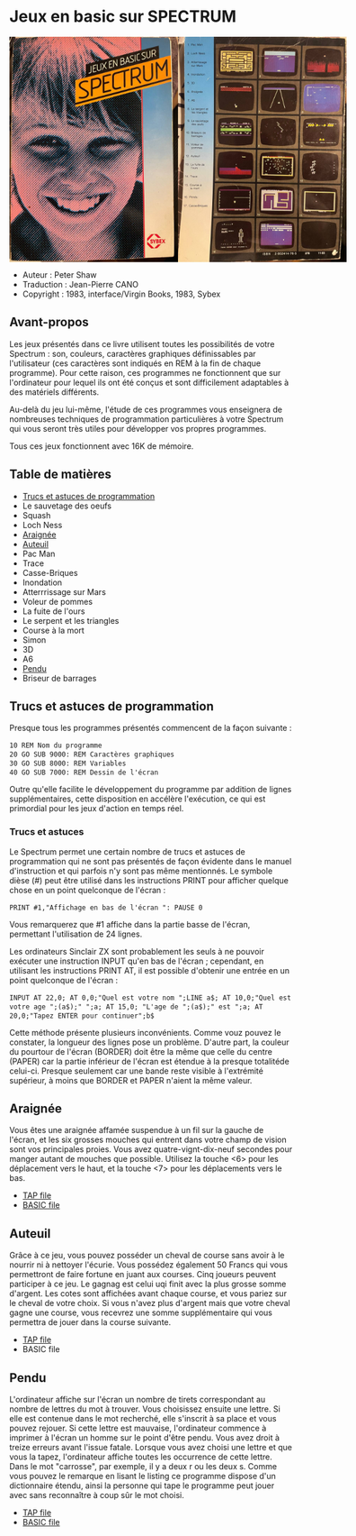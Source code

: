 # Jeux en basic sur SPECTRUM


<div style="display: flex">
<img src="images/screenshot-front.png" alt="front" width="300">
<img src="images/screenshot-back.png" alt="back" width="300">
</div>

* Auteur : Peter Shaw
* Traduction : Jean-Pierre CANO
* Copyright : 1983, interface/Virgin Books, 1983, Sybex

## Avant-propos

Les jeux présentés dans ce livre utilisent toutes les possibilités de votre Spectrum : son, couleurs, caractères graphiques définissables par l'utilisateur (ces caractères sont indiqués en REM à la fin de chaque programme). Pour cette raison, ces programmes ne fonctionnent que sur l'ordinateur pour lequel ils ont été conçus et sont difficilement adaptables à des matériels différents.

Au-delà du jeu lui-même, l'étude de ces programmes vous enseignera de nombreuses techniques de programmation particulières à votre Spectrum qui vous seront très utiles pour développer vos propres programmes.

Tous ces jeux fonctionnent avec 16K de mémoire.

## Table de matières

* [Trucs et astuces de programmation](#trucs-et-astuces-de-programmation)
* Le sauvetage des oeufs
* Squash
* Loch Ness
* [Araignée](#araignée)
* [Auteuil](#auteuil)
* Pac Man
* Trace
* Casse-Briques
* Inondation
* Atterrrissage sur Mars
* Voleur de pommes
* La fuite de l'ours
* Le serpent et les triangles
* Course à la mort
* Simon
* 3D
* A6
* [Pendu](#pendu)
* Briseur de barrages

## Trucs et astuces de programmation

Presque tous les programmes présentés commencent de la façon suivante :

```basic
10 REM Nom du programme
20 GO SUB 9000: REM Caractères graphiques
30 GO SUB 8000: REM Variables
40 GO SUB 7000: REM Dessin de l'écran
```

Outre qu'elle facilite le développement du programme par addition de lignes supplémentaires, cette disposition en accélère l'exécution, ce qui est primordial pour les jeux d'action en temps réel.

### Trucs et astuces

Le Spectrum permet une certain nombre de trucs et astuces de programmation qui ne sont pas présentés de façon évidente dans le manuel d'instruction et qui parfois n'y sont pas même mentionnés. Le symbole dièse (#) peut être utilisé dans les instructions PRINT pour afficher quelque chose en un point quelconque de l'écran :

```basic
PRINT #1,"Affichage en bas de l'écran ": PAUSE 0
```

Vous remarquerez que #1 affiche dans la partie basse de l'écran, permettant l'utilisation de 24 lignes.

Les ordinateurs Sinclair ZX sont probablement les seuls à ne pouvoir exécuter une instruction INPUT qu'en bas de l'écran ; cependant, en utilisant les instructions PRINT AT, il est possible d'obtenir une entrée en un point quelconque de l'écran :

```basic
INPUT AT 22,0; AT 0,0;"Quel est votre nom ";LINE a$; AT 10,0;"Quel est votre age ";(a$);" ";a; AT 15,0; "L'age de ";(a$);" est ";a; AT 20,0;"Tapez ENTER pour continuer";b$
```

Cette méthode présente plusieurs inconvénients. Comme vouz pouvez le constater, la longueur des lignes pose un problème. D'autre part, la couleur du pourtour de l'écran (BORDER) doit être la même que celle du centre (PAPER) car la partie inférieur de l'écran est étendue à la presque totalitéde celui-ci. Presque seulement car une bande reste visible à l'extrémité supérieur, à moins que BORDER et PAPER n'aient la même valeur.

## Araignée

Vous êtes une araignée affamée suspendue à un fil sur la gauche de l'écran, et les six grosses mouches qui entrent dans votre champ de vision sont vos principales proies. Vous avez quatre-vignt-dix-neuf secondes pour manger autant de mouches que possible. Utilisez la touche <6> pour les déplacement vers le haut, et la touche <7> pour les déplacements vers le bas.

* [TAP file](6-SPIDER.TAP)
* [BASIC file](6-SPIDER.BAS)

## Auteuil

Grâce à ce jeu, vous pouvez posséder un cheval de course sans avoir à le nourrir ni à nettoyer l'écurie. Vous possédez également 50 Francs qui vous permettront de faire fortune en juant aux courses. Cinq joueurs peuvent participer à ce jeu. Le gagnag est celui uqi finit avec la plus grosse somme d'argent. Les cotes sont affichées avant chaque course, et vous pariez sur le cheval de votre choix. Si vous n'avez plus d'argent mais que votre cheval gagne une course, vous recevrez une somme supplémentaire qui vous permettra de jouer dans la course suivante.

* [TAP file](12-AUTEUIL.tap)
* BASIC file

## Pendu

L'ordinateur affiche sur l'écran un nombre de tirets correspondant au nombre de lettres du mot à trouver. Vous choisissez ensuite une lettre. Si elle est contenue dans le mot recherché, elle s'inscrit à sa place et vous pouvez rejouer. Si cette lettre est mauvaise, l'ordinateur commence à imprimer à l'écran un homme sur le point d'être pendu. Vous avez droit à treize erreurs avant l'issue fatale. Lorsque vous avez choisi une lettre et que vous la tapez, l'ordinateur affiche toutes les occurrence de cette lettre. Dans le mot "carrosse", par exemple, il y a deux r ou les deux s. Comme vous pouvez le remarque en lisant le listing ce programme dispose d'un dictionnaire étendu, ainsi la personne qui tape le programme peut jouer avec sans reconnaître à coup sûr le mot choisi.

* [TAP file](16-HANGUP.TAP)
* [BASIC file](16-HANGUP.BAS)